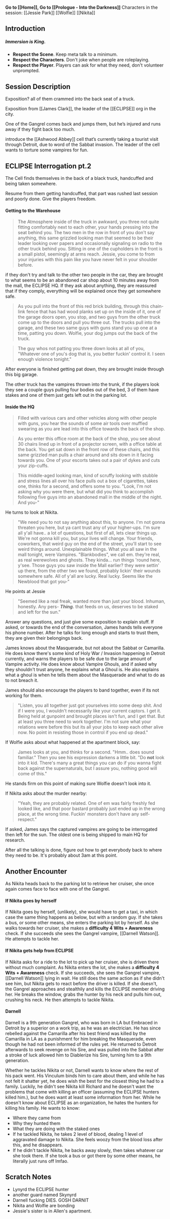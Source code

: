 **Go to [[Home]], Go to [[Prologue - Into the Darkness]]**
Characters in the session:
[[Jessie Park]]
[[Wolfie]]
[[Nikita]]
## Introduction

##### **Immersion is King.**
- **Respect the Scene**. Keep meta talk to a minimum.
- **Respect the Characters**. Don't joke when people are roleplaying.
- **Respect the Player**. Players can ask for what they need, don't volunteer unprompted.

## Session Description

Exposition? all of them crammed into the back seat of a truck.

Exposition from [[James Clark]], the leader of the [[ECLIPSE]] org in the city.

One of the Gangrel comes back and jumps them, but he’s injured and runs away if they fight back too much.

introduce the [[Ashwood Abbey]] cell that’s currently taking a tourist visit through Detroit, due to word of the Sabbat invasion. The leader of the cell wants to torture some vampires for fun.

## ECLIPSE Interrogation pt.2
The Cell finds themselves in the back of a black truck, handcuffed and being taken somewhere.

Resume from them getting handcuffed, that part was rushed last session and poorly done. Give the players freedom.
#### Getting to the Warehouse

>The Atmosphere inside of the truck in awkward, you three not quite fitting comfortably next to each other, your hands pressing into the seat behind you. The two men in the row in front of you don't say anything, this same grizzled looking man that seemed to be their leader looking over papers and occasionally signaling on radio to the other truck behind you. Sitting in one of the cupholders in the front is a small pistol, seemingly at arms reach. Jessie, you come to from your injuries with this pain like you have never felt in your shoulder before. 

if they don't try and talk to the other two people in the car, they are brought to what seems to be an abandoned car shop about 10 minutes away from the mall, the ECLIPSE HQ. If they ask about anything, they are reassured that if they comply, everything will be explained once they get somewhere safe.

>As you pull into the front of this red brick building, through this chain-link fence that has had wood planks set up on the inside of it, one of the garage doors open, you stop, and two guys from the other truck come up to the doors and pull you three out. The trucks pull into the garage, and these two same guys with guns stand you up one at a time, patting you down. Wolfie, your dog jumps out the back of the truck.

>The guy whos not patting you three down looks at all of you, "Whatever one of you's dog that is, you better fuckin' control it. I seen enough violence tonight."

After everyone is finished getting pat down, they are brought inside through this big garage. 

The other truck has the vampires thrown into the trunk, if the players look they see a couple guys pulling four bodies out of the bed, 3 of them have stakes and one of them just gets left out in the parking lot.

#### Inside the HQ
> Filled with various cars and other vehicles along with other people with guns, you hear the sounds of some air tools over muffled swearing as you are lead into this office towards the back of the shop.

>As you enter this office room at the back of the shop, you see about 30 chairs lined up in front of a projector screen, with a office table at the back. You get sat down in the front row of these chairs, and this same grizzled man pulls a chair around and sits down in it facing towards you. One of your escorts takes out a pair of dykes and cuts your zip-cuffs.

> This middle-aged looking man, kind of scruffy looking with stubble and stress lines all over his face pulls out a box of cigarettes, takes one, thinks for a second, and offers some to you. "Look, I'm not asking why you were there, but what did you think to accomplish following five guys into an abandoned mall in the middle of the night. And you-"

He turns to look at Nikita.

> "We need you to not say anything about this, to anyone. I'm not gonna threaten you here, but ya cant trust any of your higher-ups. I'm sure all y'all have.. a lot of questions, but first of all, lets clear things up. We're not gonna kill you, but your lives will change. Your friends, coworkers, that weird guy on the end of the street, you'll start to see weird things around. Unexplainable things. What you all saw in the mall tonight, were Vampires. "Blankbodies", we call em. they're real, as real werewolves and ghosts. They kinda... run things 'round here, y'see. Those guys you saw inside the Mall earlier? they were settin' up there, from the other two we found, probably lickin' their wounds somewhere safe. All of y'all are lucky. Real lucky. Seems like the Newblood that got you-"

He points at Jessie

>"Seemed like a real freak, wanted more than just your blood. Inhuman, honestly. Any pers- ***Thing.*** that feeds on us, deserves to be staked and left for the sun."

Answer any questions, and just give some exposition to explain stuff. If asked, or towards the end of the conversation, James hands tells everyone his phone number. After he talks for long enough and starts to trust them, they are given their belongings back. 

James knows about the Masquerade, but not about the Sabbat or Camarilla. He does know there's some kind of Holy War / Invasion happening in Detroit currently, and warns the players to be safe due to the large amount of Vampire activity. He does know about Vampire Ghouls, and if asked why they shouldn't trust anyone, he explains what a Ghoul is. He also explains what a ghoul is when he tells them about the Masquerade and what to do as to not breach it. 

James should also encourage the players to band together, even if its not working for them.

> "Listen, you all together just got yourselves into some deep shit. And if I were you, I wouldn't necessarily like your current captors. I get it. Being held at gunpoint and brought places isn't fun, and I get that. But at least you three need to work together. I'm not sure what your relations were before this but its all your jobs to keep each other alive now. No point in resisting those in control if you end up dead."

If Wolfie asks about what happened at the apartment block, say:

> James looks at you, and thinks for a second.
> "Hmm.. does sound familiar."
> Then you see his expression darkens a little bit.
> "Do **not** look into it kid. There's many a great things you can do if you wanna fight back against the supernaturals, but I assure you, nothing good will come of this."

He stands firm on this point of making sure Wolfie doesn't look into it.

If Nikita asks about the murder nearby:

> "Yeah, they are probably related. One of em was fairly freshly fed looked like, and that poor bastard probably just ended up in the wrong place, at the wrong time. Fuckin' monsters don't have any self-respect."

If asked, James says the captured vampires are going to be interrogated then left for the sun. The oldest one is being shipped to main HQ for research.

After all the talking is done, figure out how to get everybody back to where they need to be. It's probably about 3am at this point.

## Another Encounter
As Nikita heads back to the parking lot to retrieve her cruiser, she once again comes face to face with one of the Gangrel.

#### If Nikita goes by herself
If Nikita goes by herself, (unlikely), she would have to get a taxi, in which case the same thing happens as below, but with a random guy. If she takes a bus, or some other means, she enters the parking lot by herself. As she walks towards her cruiser, she makes a **difficulty 4 Wits + Awareness** check. If she succeeds she sees the Gangrel vampire, [[Darnell Watson]]. He attempts to tackle her. 

#### If Nikita gets help from ECLIPSE
If Nikita asks for a ride to the lot to pick up her cruiser, she is driven there without much complaint. As Nikita enters the lot, she makes a **difficulty 4 Wits + Awareness** check. If she succeeds, she sees the Gangrel vampire, [[Darnell Watson]] lying in wait. He still does the same action as if she didn't see him, but Nikita gets to react before the driver is killed. If she doesn't, the Gangrel approaches and stealthily and kills the ECLIPSE member driving her. He breaks the window, grabs the hunter by his neck and pulls him out, crushing his neck. He then attempts to tackle Nikita.

#### Darnell
Darnell is a 9th generation Gangrel, who was born in LA but Embraced in Detroit by a superior on a work trip, as he was an electrician. He has since rebelled against the Camarilla after his best friend was killed by the Camarilla in LA as a punishment for him breaking the Masquerade, even though he had not been informed of the rules yet. He returned to Detroit afterwards to seek revenge on his Sire, and was pulled into the Sabbat after a stroke of luck allowed him to Diablerize his Sire, turning him to a 9th generation.

Whether he tackles Nikita or not, Darnell wants to know where the rest of his pack went. His Vinculum binds him to care about them, and while he has not felt it shatter yet, he does wish the best for the closest thing he had to a family. Luckily, he didn't see Nikita kill Richard and he doesn't want the problems that come with killing an officer (assuming the ECLIPSE hunters killed him.), but he does want at least some information from her. While he doesn't know about ECLIPSE as an organization, he hates the hunters for killing his family. He wants to know:
- Where they came from
- Why they hunted them
- What they are doing with the staked ones
- If he tackled Nikita, he takes 2 level of blood, dealing 1 level of aggravated damage to Nikita. She feels woozy from the blood loss after this, and he disappears.
- If he didn't tackle Nikita, he backs away slowly, then takes whatever car she took there. If she took a bus or got there by some other means, he literally just runs off lmfao.

## Scratch Notes
- Lynyrd the ECLIPSE hunter
- another guard named Skynyrd
- Darnell fucking DIES. GOSH DARNIT
- Nikita and Wolfie are bonding
- Jessie's sister is in Allen's apartment.